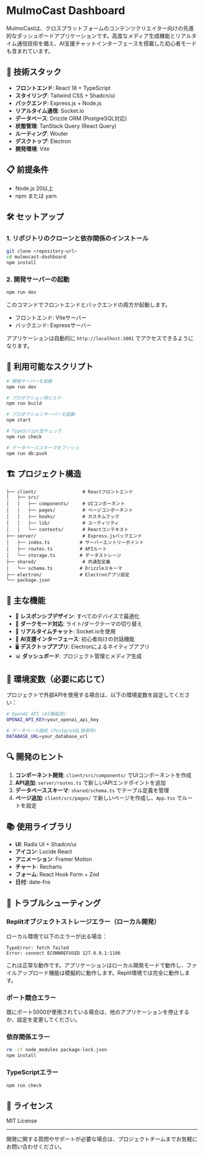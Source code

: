 # MulmoCast Dashboard

MulmoCastは、クロスプラットフォームのコンテンツクリエイター向けの先進的なダッシュボードアプリケーションです。高度なメディア生成機能とリアルタイム通信技術を備え、AI支援チャットインターフェースを搭載した初心者モードも含まれています。

## 🚀 技術スタック

- **フロントエンド**: React 18 + TypeScript
- **スタイリング**: Tailwind CSS + Shadcn/ui
- **バックエンド**: Express.js + Node.js
- **リアルタイム通信**: Socket.io
- **データベース**: Drizzle ORM (PostgreSQL対応)
- **状態管理**: TanStack Query (React Query)
- **ルーティング**: Wouter
- **デスクトップ**: Electron
- **開発環境**: Vite

## 📋 前提条件

- Node.js 20以上
- npm または yarn

## 🛠️ セットアップ

### 1. リポジトリのクローンと依存関係のインストール

```bash
git clone <repository-url>
cd mulmocast-dashboard
npm install
```

### 2. 開発サーバーの起動

```bash
npm run dev
```

このコマンドでフロントエンドとバックエンドの両方が起動します。
- フロントエンド: Viteサーバー
- バックエンド: Expressサーバー

アプリケーションは自動的に `http://localhost:3001` でアクセスできるようになります。

## 📝 利用可能なスクリプト

```bash
# 開発サーバーを起動
npm run dev

# プロダクション用ビルド
npm run build

# プロダクションサーバーを起動
npm start

# TypeScript型チェック
npm run check

# データベーススキーマをプッシュ
npm run db:push
```

## 🏗️ プロジェクト構造

```
├── client/                 # Reactフロントエンド
│   ├── src/
│   │   ├── components/     # UIコンポーネント
│   │   ├── pages/          # ページコンポーネント
│   │   ├── hooks/          # カスタムフック
│   │   ├── lib/            # ユーティリティ
│   │   └── contexts/       # Reactコンテキスト
├── server/                 # Express.jsバックエンド
│   ├── index.ts           # サーバーエントリーポイント
│   ├── routes.ts          # APIルート
│   └── storage.ts         # データストレージ
├── shared/                 # 共通型定義
│   └── schema.ts          # Drizzleスキーマ
├── electron/              # Electronアプリ設定
└── package.json
```

## 🔧 主な機能

- 📱 **レスポンシブデザイン**: すべてのデバイスで最適化
- 🎨 **ダークモード対応**: ライト/ダークテーマの切り替え
- 💬 **リアルタイムチャット**: Socket.ioを使用
- 🤖 **AI支援インターフェース**: 初心者向けの対話機能
- 🖥️ **デスクトップアプリ**: Electronによるネイティブアプリ
- 📊 **ダッシュボード**: プロジェクト管理とメディア生成

## 🔑 環境変数（必要に応じて）

プロジェクトで外部APIを使用する場合は、以下の環境変数を設定してください：

```bash
# OpenAI API (AI機能用)
OPENAI_API_KEY=your_openai_api_key

# データベース接続 (PostgreSQL使用時)
DATABASE_URL=your_database_url
```

## 🔍 開発のヒント

1. **コンポーネント開発**: `client/src/components/` でUIコンポーネントを作成
2. **API追加**: `server/routes.ts` で新しいAPIエンドポイントを追加
3. **データベーススキーマ**: `shared/schema.ts` でテーブル定義を管理
4. **ページ追加**: `client/src/pages/` で新しいページを作成し、`App.tsx` でルートを設定

## 📚 使用ライブラリ

- **UI**: Radix UI + Shadcn/ui
- **アイコン**: Lucide React
- **アニメーション**: Framer Motion
- **チャート**: Recharts
- **フォーム**: React Hook Form + Zod
- **日付**: date-fns

## 🐛 トラブルシューティング

### Replitオブジェクトストレージエラー（ローカル開発）
ローカル環境で以下のエラーが出る場合：
```
TypeError: fetch failed
Error: connect ECONNREFUSED 127.0.0.1:1106
```

これは正常な動作です。アプリケーションはローカル開発モードで動作し、ファイルアップロード機能は模擬的に動作します。Replit環境では完全に動作します。

### ポート競合エラー
既にポート5000が使用されている場合は、他のアプリケーションを停止するか、設定を変更してください。

### 依存関係エラー
```bash
rm -rf node_modules package-lock.json
npm install
```

### TypeScriptエラー
```bash
npm run check
```

## 📄 ライセンス

MIT License

---

開発に関する質問やサポートが必要な場合は、プロジェクトチームまでお気軽にお問い合わせください。